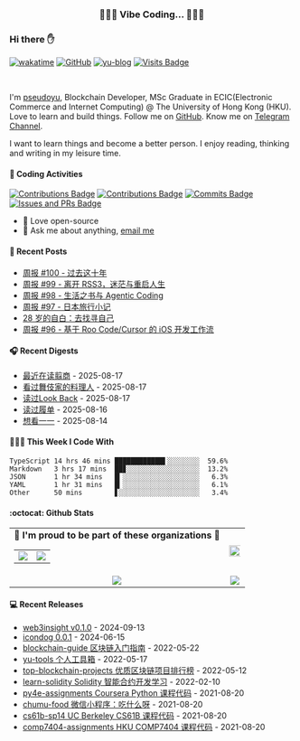 <p align="center">
 <h3 align="center">🧑🏻‍💻 Vibe Coding... 🧑🏻‍💻</h3>
</p>

### Hi there ✋

[![wakatime](https://wakatime.com/badge/user/990b78cd-738d-40b5-b130-3aacf3ce0b82.svg)](https://wakatime.com/@990b78cd-738d-40b5-b130-3aacf3ce0b82)
[![GitHub](https://img.shields.io/github/followers/pseudoyu?logo=github&style=flat-square)](https://github.com/pseudoyu)
[![yu-blog](https://img.shields.io/badge/blog-yu-9cf?style=flat-square)](https://www.pseudoyu.com)
[![Visits Badge](https://badges.strrl.dev/visits/pseudoyu/pseudoyu?style=flat-square)](https://github.com/pseudoyu)

<br />

I'm [pseudoyu](https://www.pseudoyu.com), Blockchain Developer, MSc Graduate in ECIC(Electronic Commerce and Internet Computing) @ The University of Hong Kong (HKU). Love to learn and build things. Follow me on [GitHub](https://github.com/pseudoyu). Know me on [Telegram Channel](https://t.me/pseudoyulife).

I want to learn things and become a better person. I enjoy reading, thinking and writing in my leisure time.

#### 🔨 Coding Activities

[![Contributions Badge](https://badges.strrl.dev/contributions/all/pseudoyu?style=flat-square)](https://github.com/pseudoyu)
[![Contributions Badge](https://badges.strrl.dev/contributions/weekly/pseudoyu?style=flat-square)](https://github.com/pseudoyu)
[![Commits Badge](https://badges.strrl.dev/commits/weekly/pseudoyu?style=flat-square)](https://github.com/pseudoyu)
[![Issues and PRs Badge](https://badges.strrl.dev/issues-and-prs/weekly/pseudoyu?style=flat-square)](https://github.com/pseudoyu)

- 💼 Love open-source
- 💬 Ask me about anything, [email me](mailto:pseudoyu@connect.hku.hk)

#### 📰 Recent Posts

<!-- blog starts -->
* <a href=https://www.pseudoyu.com/posts/weekly_review_100 target='_blank'>周报 #100 - 过去这十年</a>
* <a href=https://www.pseudoyu.com/posts/weekly_review_99 target='_blank'>周报 #99 - 离开 RSS3，迷茫与重启人生</a>
* <a href=https://www.pseudoyu.com/posts/weekly_review_98 target='_blank'>周报 #98 - 生活之书与 Agentic Coding</a>
* <a href=https://www.pseudoyu.com/posts/weekly_review_97 target='_blank'>周报 #97 - 日本旅行小记</a>
* <a href=https://www.pseudoyu.com/posts/yearly_review_28 target='_blank'>28 岁的自白：去找寻自己</a>
* <a href=https://www.pseudoyu.com/posts/weekly_review_96 target='_blank'>周报 #96 - 基于 Roo Code/Cursor 的 iOS 开发工作流</a>
<!-- blog ends -->

#### 🎧 Recent Digests

<!-- douban starts -->
* <a href='https://book.douban.com/subject/36096304/' target='_blank'>最近在读翦商</a> - 2025-08-17
* <a href='https://movie.douban.com/subject/35727023/' target='_blank'>看过舞伎家的料理人</a> - 2025-08-17
* <a href='https://book.douban.com/subject/35725526/' target='_blank'>读过Look Back</a> - 2025-08-17
* <a href='https://book.douban.com/subject/36191471/' target='_blank'>读过履单</a> - 2025-08-16
* <a href='https://movie.douban.com/subject/1292434/' target='_blank'>想看一一</a> - 2025-08-14
<!-- douban ends -->

#### 👨🏻‍💻 This Week I Code With

<!-- code_time starts -->

```text
TypeScript 14 hrs 46 mins ████████████▌░░░░░░░░  59.6%
Markdown   3 hrs 17 mins  ██▊░░░░░░░░░░░░░░░░░░  13.2%
JSON       1 hr 34 mins   █▎░░░░░░░░░░░░░░░░░░░   6.3%
YAML       1 hr 31 mins   █▎░░░░░░░░░░░░░░░░░░░   6.1%
Other      50 mins        ▋░░░░░░░░░░░░░░░░░░░░   3.4%
```

<!-- code_time ends -->

#### :octocat: Github Stats

<table align="center" width="100%">
  <tr>
    <td align="center">
      <strong> 🌟 I'm proud to be part of these organizations 🌟 </strong><br>
      <table>
        <tr>
          <td align="center">
            <a href="https://github.com/NaturalSelectionLabs">
              <img src="https://avatars.githubusercontent.com/u/82145280?s=150&v=4" />
            </a>
          </td>
          <td align="center">
            <a href="https://github.com/rss3-network">
              <img src="https://avatars.githubusercontent.com/u/152575164?s=150&v=4" />
            </a>
          </td>
        </tr>
      </table>
    </td>
    <td align="center">
      <img width="120%" src="https://yu-readme.vercel.app/api?username=pseudoyu&count_private=true&theme=gotham&show_icons=true" />
    </td>
  </tr>
  <tr>
          <td align="center">
            <img src="https://yu-readme.vercel.app/api/top-langs/?username=pseudoyu&hide=html,php,css,java,Svelte,smarty&layout=compact&theme=gotham">
          </td>
    <td align="center">
      <!-- <img src="https://yu-github-readme-stats.herokuapp.com/?user=pseudoyu&theme=gotham"> -->
      <img src="https://github-readme-streak-stats.herokuapp.com/?user=pseudoyu&theme=gotham">
    </td>
  </tr>
</table>

#### 💻 Recent Releases

<!-- recent_releases starts -->
* <a href=https://github.com/web3insight-ai/web3insight/releases/tag/v0.1.0 target='_blank'>web3insight v0.1.0</a> - 2024-09-13
* <a href=https://github.com/djyde/icondog/releases/tag/v0.0.1 target='_blank'>icondog 0.0.1</a> - 2024-06-15
* <a href=https://github.com/pseudoyu/blockchain-guide/releases/tag/v0.1.0 target='_blank'>blockchain-guide 区块链入门指南</a> - 2022-05-22
* <a href=https://github.com/pseudoyu/yu-tools/releases/tag/v0.1 target='_blank'>yu-tools 个人工具箱</a> - 2022-05-17
* <a href=https://github.com/pseudoyu/top-blockchain-projects/releases/tag/v1.0.0 target='_blank'>top-blockchain-projects 优质区块链项目排行榜</a> - 2022-05-12
* <a href=https://github.com/pseudoyu/learn-solidity/releases/tag/v1.0.0 target='_blank'>learn-solidity Solidity 智能合约开发学习</a> - 2022-02-10
* <a href=https://github.com/pseudoyu/py4e-assignments/releases/tag/v1.0.0 target='_blank'>py4e-assignments Coursera Python 课程代码</a> - 2021-08-20
* <a href=https://github.com/pseudoyu/chumu-food/releases/tag/v1.0.0 target='_blank'>chumu-food 微信小程序：吃什么呀</a> - 2021-08-20
* <a href=https://github.com/pseudoyu/cs61b-sp14/releases/tag/v0.0.1 target='_blank'>cs61b-sp14 UC Berkeley CS61B 课程代码</a> - 2021-08-20
* <a href=https://github.com/pseudoyu/comp7404-assignments/releases/tag/v1.0.0 target='_blank'>comp7404-assignments HKU COMP7404 课程代码</a> - 2021-08-20
<!-- recent_releases ends -->
